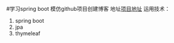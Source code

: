 #学习spring boot
模仿github项目创建博客
地址[项目地址](https://github.com/wchstrife/blog)
运用技术：
1. spring boot
2. jpa
3. thymeleaf 